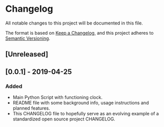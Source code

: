 # Changelog

All notable changes to this project will be documented in this file.

The format is based on [Keep a Changelog](https://keepachangelog.com/en/1.0.0/),
and this project adheres to [Semantic Versioning](https://semver.org/spec/v2.0.0.html).

## [Unreleased]

## [0.0.1] - 2019-04-25
### Added
- Main Python Script with functioning clock.
- README file with some background info, usage instructions and planned features.
- This CHANGELOG file to hopefully serve as an evolving example of a
  standardized open source project CHANGELOG.